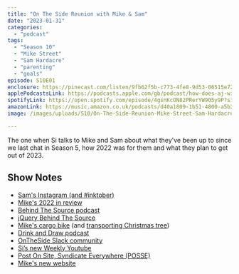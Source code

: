 ```yaml
---
title: "On The Side Reunion with Mike & Sam"
date: "2023-01-31"
categories: 
  - "podcast"
tags: 
  - "Season 10"
  - "Mike Street"
  - "Sam Hardacre"
  - "parenting"
  - "goals"
episode: S10E01
enclosure: https://pinecast.com/listen/9fb62f5b-c773-4fe8-9d53-06515e7246ee.mp3
applePodcastsLink: https://podcasts.apple.com/gb/podcast/how-does-aj-wilson-make-life-work/id1490247567?i=1000587027945
spotifyLink: https://open.spotify.com/episode/4gsnKcON82PRerYW905y9P?si=Kl9XbM9iQtmT6IOPv7LV0w
amazonLink: https://music.amazon.co.uk/podcasts/d40a1809-1b51-4800-a5b2-4a04761d92ca/episodes/ee87a40b-1b59-47a3-bcca-4cc54edc8204/make-life-work-s9e3---how-does-aj-wilson-make-life-work
image: /images/uploads/S10/On-The-Side-Reunion-Mike-Street-Sam-Hardacre.jpg

---
```


The one when Si talks to Mike and Sam about what they've been up to since we last chat in Season 5, how 2022 was for them and what they plan to get out of 2023.

## Show Notes

- [Sam's Instagram (and #inktober)](https://www.instagram.com/skinnydrawnboy/)
- [Mike's 2022 in review](https://www.mikestreety.co.uk/blog/2022-in-review/)
- [Behind The Source podcast](https://www.behindthesource.co.uk/podcasts/)
- [jQuery Behind The Source](https://www.behindthesource.co.uk/podcasts/s02e03-jquery-with-tomasz-lakomy/)
- [Mike's cargo bike](https://www.instagram.com/p/CZFyzq7o6nv/) (and [transporting Christmas tree](https://hachyderm.io/@mikestreety/109449791109715324))
- [Drink and Draw podcast](https://awesomecomics.podbean.com/)
- [OnTheSide Slack community](https://ontheside.network/)
- [Si’s new Weekly Youtube](https://www.youtube.com/@SiJobling/)
- [Post On Site, Syndicate Everywhere (POSSE)](https://indieweb.org/POSSE)
- [Mike's new website](https://www.mikestreety.co.uk/)
